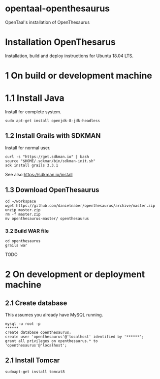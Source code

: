 # opentaal-openthesaurus
OpenTaal's installation of OpenThesaurus

# Installation OpenThesarus

Installation, build and deploy instructions for Ubuntu 18.04 LTS.


# 1 On build or development machine


# 1.1 Install Java

Install for complete system.

    sudo apt-get install openjdk-8-jdk-headless


## 1.2 Install Grails with SDKMAN

Install for normal user.

    curl -s "https://get.sdkman.io" | bash
    source "$HOME/.sdkman/bin/sdkman-init.sh"
    sdk install grails 3.3.1

See also https://sdkman.io/install


## 1.3 Download OpenThesaurus

    cd ~/workspace
    wget https://github.com/danielnaber/openthesaurus/archive/master.zip
    unzip master.zip
    rm -f master.zip
    mv openthesaurus-master/ openthesaurus


### 3.2 Build WAR file

    cd openthesaurus
    grails war

TODO


# 2 On development or deployment machine


## 2.1 Create database

This assumes you already have MySQL running.

    mysql -u root -p
    ******
    create database openthesaurus;
    create user 'openthesaurus'@'localhost' identified by '******';
    grant all privileges on openthesaurus.* to 'openthesaurus'@'localhost';





## 2.1 Install Tomcar

    sudoapt-get install tomcat8


